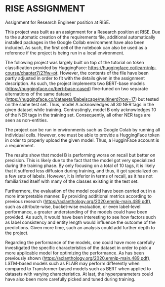 # RISE ASSIGNMENT
Assignment for Research Engineer position at RISE.

This project was built as an assignment for a Research position at RISE. Due to the automatic creation of the requirements file, additional automatically installed packages in the Google Collab environment have also been included. As such, the first cell of the notebook can also be used as a reference if the project is being run in a local environment.

The following project was largely built on top of the tutorial on token classification provided by HuggingFace: https://huggingface.co/learn/nlp-course/chapter7/2?fw=pt. However, the contents of the file have been partly adjusted in order to fit with the details given in the assignment description. As such, the project implements two BERT-base models (https://huggingface.co/bert-base-cased) fine-tuned on two separate alternations of the same dataset (https://huggingface.co/datasets/Babelscape/multinerd?row=17) but tested on the same test set. Thus, model A acknowledges all 30 NER tags in the given dataset while training. Contrastingly, model B only acknowledges 10 of the NER tags in the training set. Consequently, all other NER tags are seen as non-entities.

The project can be run in environments such as Google Colab by running all individual cells. However, one must be able to provide a HuggingFace token in order to properly upload the given model. Thus, a HugginFace account is a requirement.

The results show that model B is performing worse on recall but better on precision. This is likely due to the fact that the model got very specialized during the training phase. By only focusing on a total of 10 tags, it is likely that it suffered less diffusion during training, and thus, it got specialized on a few sets of labels. However, it is inferior in terms of recall, as it has not familiarized itself with many of the classes existing in the test set.

Furthermore, the evaluation of the model could have been carried out in a more interpretable manner. By providing additional metrics according to previous research (https://aclanthology.org/2020.emnlp-main.489.pdf), such as attribute-wise, bucket-wise evaluation, or even label-level performance, a greater understanding of the models could have been provided. As such, it would have been interesting to see how factors such as label consistency and entity length would influence the outcome of the predictions. Given more time, such an analysis could add further depth to the project.

Regarding the performance of the models, one could have more carefully investigated the specific characteristics of the dataset in order to pick a more applicable model for optimizing the performance. As has been previously shown (https://aclanthology.org/2020.emnlp-main.489.pdf), LSTM-based models such as FLAIR may perform differently when compared to Transformer-based models such as BERT when applied to datasets with varying characteristics. At last, the hyperparameters could have also been more carefully picked and tuned during training.



